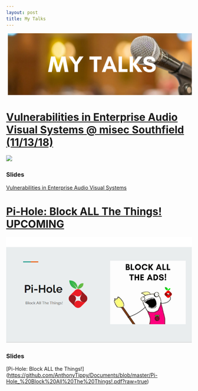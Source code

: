 ```yaml
---
layout: post
title: My Talks
---
```

![](https://github.com/AnthonyTippy/Images/blob/master/My%20Talks.png?raw=true)

# [Vulnerabilities in Enterprise Audio Visual Systems @ misec Southfield (11/13/18)](https://youtu.be/313lXH4IdFc) 
![](https://cdn-images-1.medium.com/max/800/1*qRcB02EQIQTAXcRUTnPMcA.png)

### Slides
[Vulnerabilities in Enterprise Audio Visual Systems](https://github.com/AnthonyTippy/Documents/blob/master/1.0%20-%20Vulnerabilities%20in%20Enterprise%20Conferencing%20Solutions%20.pdf?raw=true)

# [Pi-Hole: Block ALL The Things! UPCOMING](LINK)
![](https://github.com/AnthonyTippy/Images/blob/master/PI%20HOLE%20SLIDE.PNG?raw=true)

### Slides
[Pi-Hole: Block ALL the Things!] (https://github.com/AnthonyTippy/Documents/blob/master/Pi-Hole_%20Block%20All%20The%20Things!.pdf?raw=true)
